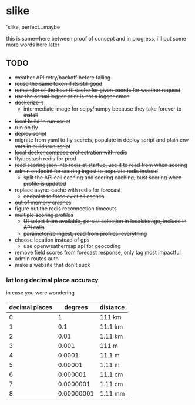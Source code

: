 # slike
'slike, perfect...maybe

this is somewhere between proof of concept and in progress, i'll put some more words here later

TODO
---
- ~~weather API retry/backoff before failing~~
- ~~reuse the same token if its still good~~
- ~~remainder of the hour ttl cache for given coords for weather request~~
- ~~use the actual logger print is not a logger cmon~~
- ~~dockerize it~~
  - ~~intermediate image for scipy/numpy because they take forever to install~~
- ~~local build 'n run script~~
- ~~run on fly~~
- ~~deploy script~~
- ~~migrate from yaml to fly secrets, populate in deploy script and plain env vars in buildnrun script~~
- ~~local docker compose orchestration with redis~~
- ~~fly/upstash redis for prod~~
- ~~read scoring.json into redis at startup, use it to read from when scoring~~
- ~~admin endpoint for scoring ingest to populate redis instead~~
  - ~~split the API call caching and scoring caching, bust scoring when profile is updated~~
- ~~replace async-cache with redis for forecast~~
  - ~~endpoint to force evict all caches~~
- ~~out of memory crashes~~
- ~~figure out the redis reconnection timeouts~~
- ~~multiple scoring profiles~~
  - ~~UI select from available, persist selection in localstorage, include in API calls~~
  - ~~parameterize ingest, read from profiles, everything~~
- choose location instead of gps
  - use openweathermap api for geocoding
- remove field scores from forecast response, only tag most impactful 
- admin routes auth
- make a website that don't suck


### lat long decimal place accuracy

in case you were wondering

| decimal places  | degrees     |  distance
| --------------- | ----------- |  --------
| 0               | 1           |  111  km
| 1               | 0.1         |  11.1 km
| 2               | 0.01        |  1.11 km
| 3               | 0.001       |  111  m
| 4               | 0.0001      |  11.1 m
| 5               | 0.00001     |  1.11 m
| 6               | 0.000001    |  11.1 cm
| 7               | 0.0000001   |  1.11 cm
| 8               | 0.00000001  |  1.11 mm